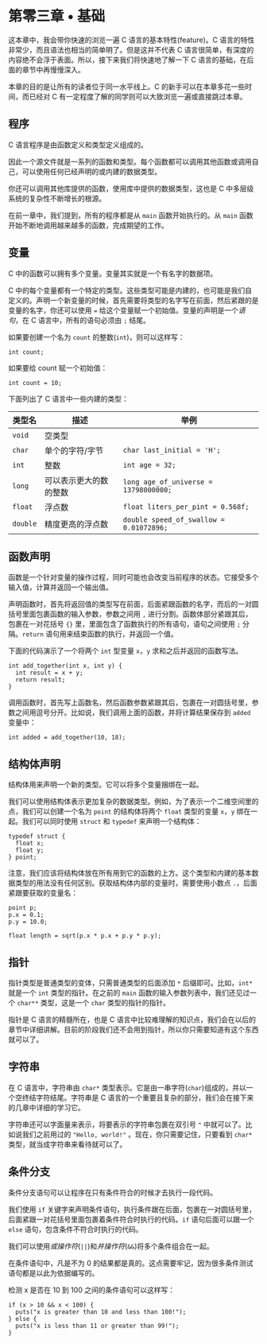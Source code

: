 # 第零三章 • 基础

这本章中，我会带你快速的浏览一遍 C 语言的基本特性(feature)。C 语言的特性非常少，而且语法也相当的简单明了。但是这并不代表 C 语言很简单，有深度的内容绝不会浮于表面。所以，接下来我们将快速地了解一下 C 语言的基础，在后面的章节中再慢慢深入。

本章的目的是让所有的读者位于同一水平线上。C 的新手可以在本章多花一些时间，而已经对 C 有一定程度了解的同学则可以大致浏览一遍或直接跳过本章。

## 程序

C 语言程序是由函数定义和类型定义组成的。

因此一个源文件就是一系列的函数和类型。每个函数都可以调用其他函数或调用自己，可以使用任何已经声明的或内建的数据类型。

你还可以调用其他库提供的函数，使用库中提供的数据类型，这也是 C 中多层级系统的复杂性不断增长的根源。

在前一章中，我们提到，所有的程序都是从 `main` 函数开始执行的。从 `main` 函数开始不断地调用越来越多的函数，完成期望的工作。

## 变量

C 中的函数可以拥有多个变量。变量其实就是一个有名字的数据项。

C 中的每个变量都有一个特定的类型。这些类型可能是内建的，也可能是我们自定义的。声明一个新变量的时候，首先需要将类型的名字写在前面，然后紧跟的是变量的名字，你还可以使用 `=` 给这个变量赋一个初始值。变量的声明是一个*语句*，在 C 语言中，所有的语句必须由 `;` 结尾。

如果要创建一个名为 `count` 的整数(`int`)，则可以这样写：

    int count;

如果要给 count 赋一个初始值：

    int count = 10;

下面列出了 C 语言中一些内建的类型：

|类型名|描述|举例|
|-----------|-----------|-----------|
|`void`|空类型||
|`char`|单个的字符/字节|`char last_initial = 'H';`|
|`int`|整数|`int age = 32;`|
|`long`|可以表示更大的数的整数|`long age_of_universe = 13798000000;`|
|`float`|浮点数|`float liters_per_pint = 0.568f;`|
|`double`|精度更高的浮点数|`double speed_of_swallow = 0.01072896;`|


## 函数声明

函数是一个针对变量的操作过程，同时可能也会改变当前程序的状态。它接受多个输入值，计算并返回一个输出值。

声明函数时，首先将返回值的类型写在前面，后面紧跟函数的名字，而后的一对圆括号里面包裹函数的输入参数，参数之间用 `,` 进行分割。函数体部分紧跟其后，包裹在一对花括号 `{}` 里，里面包含了函数执行的所有语句，语句之间使用 `;` 分隔。`return` 语句用来结束函数的执行，并返回一个值。

下面的代码演示了一个将两个 `int` 型变量 `x`，`y` 求和之后并返回的函数写法。

    int add_together(int x, int y) {
      int result = x + y;
      return result;
    }

调用函数时，首先写上函数名，然后函数参数紧跟其后，包裹在一对圆括号里，参数之间用逗号分开。比如说，我们调用上面的函数，并将计算结果保存到 `added` 变量中：

    int added = add_together(10, 18);

## 结构体声明

结构体用来声明一个新的类型。它可以将多个变量捆绑在一起。

我们可以使用结构体表示更加复杂的数据类型。例如，为了表示一个二维空间里的点，我们可以创建一个名为 `point` 的结构体将两个 `float` 类型的变量 `x`，`y` 绑在一起。我们可以同时使用 `struct` 和 `typedef` 来声明一个结构体：

    typedef struct {
      float x;
      float y;
    } point;

注意，我们应该将结构体放在所有用到它的函数的上方。这个类型和内建的基本数据类型的用法没有任何区别。获取结构体内部的变量时，需要使用小数点 `.`，后面紧跟要获取的变量名：

    point p;
    p.x = 0.1;
    p.y = 10.0;
    
    float length = sqrt(p.x * p.x + p.y * p.y);
    
## 指针

指针类型是普通类型的变体，只需普通类型的后面添加 `*` 后缀即可。比如，`int*` 就是一个 `int` 类型的指针。在之前的 `main` 函数的输入参数列表中，我们还见过一个 `char**` 类型，这是一个 `char` 类型的指针的指针。

指针是 C 语言的精髓所在，也是 C 语言中比较难理解的知识点，我们会在以后的章节中详细讲解。目前的阶段我们还不会用到指针，所以你只需要知道有这个东西就可以了。

## 字符串

在 C 语言中，字符串由 `char*` 类型表示。它是由一串字符(`char`)组成的，并以一个空终结字符结尾。字符串是 C 语言的一个重要且复杂的部分，我们会在接下来的几章中详细的学习它。

字符串还可以字面量来表示，将要表示的字符串包裹在双引号 `"` 中就可以了。比如说我们之前用过的 `"Hello, world!"` 。现在，你只需要记住，只要看到 `char*` 类型，就当成字符串来看待就可以了。

## 条件分支

条件分支语句可以让程序在只有条件符合的时候才去执行一段代码。

我们使用 `if` 关键字来声明条件语句，执行条件跟在后面，包裹在一对圆括号里，后面紧跟一对花括号里面包裹着条件符合时执行的代码。`if` 语句后面可以跟一个 `else` 语句，包含条件不符合时执行的代码。

我们可以使用*或操作符*(`||`)和*并操作符*(`&&`)将多个条件组合在一起。

在条件语句中，凡是不为 0 的结果都是真的。这点需要牢记，因为很多条件测试语句都是以此为依据编写的。

检测 x 是否在 10 到 100 之间的条件语句可以这样写：

    if (x > 10 && x < 100) {
      puts("x is greater than 10 and less than 100!");
    } else {
      puts("x is less than 11 or greater than 99!");
    }

